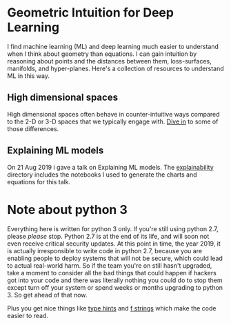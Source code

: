# Geometric Intuition for Deep Learning

I find machine learning (ML) and deep learning much easier to understand when I think about geometry than equations.  I can gain intuition by reasoning about points and the distances between them, loss-surfaces, manifolds, and hyper-planes.  Here's a collection of resources to understand ML in this way.

## High dimensional spaces

High dimensional spaces often behave in counter-intuitive ways compared to the 2-D or 3-D spaces that we typically engage with.  [Dive in](high-dimensionality/) to some of those differences.


## Explaining ML models

On 21 Aug 2019 i gave a talk on Explaining ML models.  The [explainability](explainability/) directory includes the notebooks I used to generate the charts and equations for this talk.


# Note about python 3

Everything here is written for python 3 only.  If you're still using python 2.7, please _please_ stop.  Python 2.7 is at the end of its life, and will soon not even receive critical security updates.  At this point in time, the year 2019, it is actually irresponsible to write code in python 2.7, because you are enabling people to deploy systems that will not be secure, which could lead to actual real-world harm.  So if the team you're on still hasn't upgraded, take a moment to consider all the bad things that could happen if hackers got into your code and there was literally nothing you could do to stop them except turn off your system or spend weeks or months upgrading to python 3.  So get ahead of that now.  

Plus you get nice things like [type hints](https://docs.python.org/3/library/typing.html) and [f strings](https://realpython.com/python-f-strings/) which make the code easier to read.
